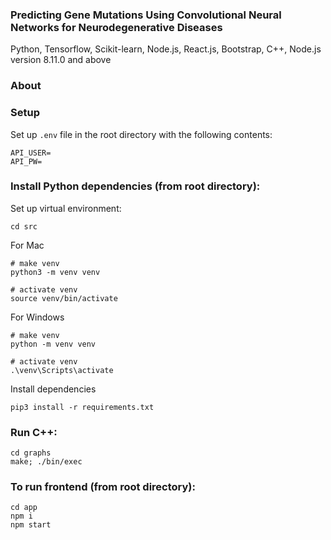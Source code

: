 ### Predicting Gene Mutations Using Convolutional Neural Networks for Neurodegenerative Diseases

Python, Tensorflow, Scikit-learn, Node.js, React.js, Bootstrap, C++,
Node.js version 8.11.0 and above

### About


### Setup
Set up ```.env``` file in the root directory with the following contents:
```
API_USER=
API_PW=
```

### Install Python dependencies (from root directory):

Set up virtual environment:
```
cd src
```

For Mac
```
# make venv
python3 -m venv venv

# activate venv
source venv/bin/activate
```

For Windows
```
# make venv
python -m venv venv

# activate venv
.\venv\Scripts\activate
```


Install dependencies
```
pip3 install -r requirements.txt
```

### Run C++:
```
cd graphs
make; ./bin/exec
```

### To run frontend (from root directory):
```
cd app
npm i
npm start
```
